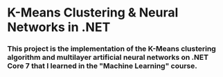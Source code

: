 # K-Means Clustering & Neural Networks in .NET 
### This project is the implementation of the K-Means clustering algorithm and multilayer artificial neural networks on .NET Core 7 that I learned in the "Machine Learning" course.
